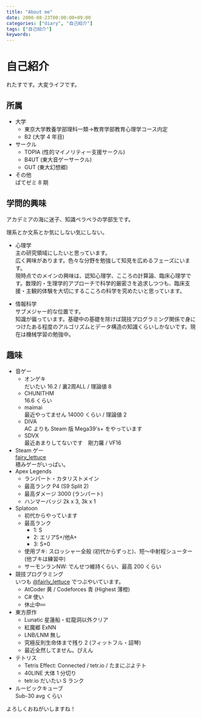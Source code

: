 ```yaml
---
title: "About me"
date: 2000-08-23T00:00:00+09:00
categories: ["diary", "自己紹介"]
tags: ["自己紹介"]
keywords:
---
```


# 自己紹介

れたすです。大変ライフです。

## 所属

- 大学  
    - 東京大学教養学部理科一類→教育学部教育心理学コース内定  
    - B2 (大学 4 年目)
- サークル
    - TOPIA (性的マイノリティー支援サークル)
    - B4UT (東大音ゲーサークル)
    - GUT (東大幻想郷)
- その他  
ぱてゼミ 8 期

## 学問的興味

アカデミアの海に迷子、知識ペラペラの学部生です。

理系とか文系とか気にしない気にしない。

- 心理学  
主の研究領域にしたいと思っています。  
広く興味があります。色々な分野を勉強して知見を広めるフェーズにいます。  
現時点でのメインの興味は、認知心理学、こころの計算論、臨床心理学です。数理的・生理学的アプローチで科学的厳密さを追求しつつも、臨床支援・主観的体験を大切にするこころの科学を究めたいと思っています。

- 情報科学  
サブメジャー的な位置です。  
知識が偏っています。基礎中の基礎を除けば競技プログラミング関係で身につけたある程度のアルゴリズムとデータ構造の知識くらいしかないです。現在は機械学習の勉強中。

## 趣味

- 音ゲー
    - オンゲキ  
    だいたい 16.2 / 裏2周ALL / 理論値 8
    - CHUNITHM  
    16.6 くらい
    - maimai  
    最近やってません 14000 くらい / 理論値 2
    - DIVA  
    AC よりも Steam 版 Mega39's+ をやっています
    - SDVX  
    最近あまりしてないです　剛力羅 / VF16
- Steam ゲー  
    [fairy_lettuce](https://steamcommunity.com/id/fairy_lettuce)  
    積みゲーがいっぱい。
- Apex Legends  
    - ランパート・カタリストメイン
    - 最高ランク P4 (S9 Split 2)
    - 最高ダメージ 3000 (ランパート)
    - ハンマーバッジ 2k x 3, 3k x 1
- Splatoon
    - 初代からやっています
    - 最高ランク
        - 1: S
        - 2: エリアS+/他A+
        - 3: S+0
    - 使用ブキ: スロッシャー全般 (初代からずっと)、短～中射程シューター (他ブキは練習中)
    - サーモンランNW: でんせつ維持くらい、最高 200 くらい
- 競技プログラミング  
    いつも [@fairly_lettuce](https://twitter.com/fairly_lettuce) でつぶやいています。
    - AtCoder 黄 / Codeforces 青 (Highest 薄橙)
    - C# 使い
    - 休止中💤
- 東方原作  
    - Lunatic 星蓮船・虹龍洞以外クリア
    - 紅魔郷 ExNN
    - LNB/LNM 無し
    - 究極反則生命体まで残り 2 (フィットフル・詔琴)
    - 最近全然してません。ぴえん
- テトリス
    - Tetris Effect: Connected / tetr.io / たまにぷよテト
    - 40LINE 大体 1 分切り
    - tetr.io だいたい S ランク
- ルービックキューブ  
    Sub-30 avg くらい

よろしくおねがいしますね！